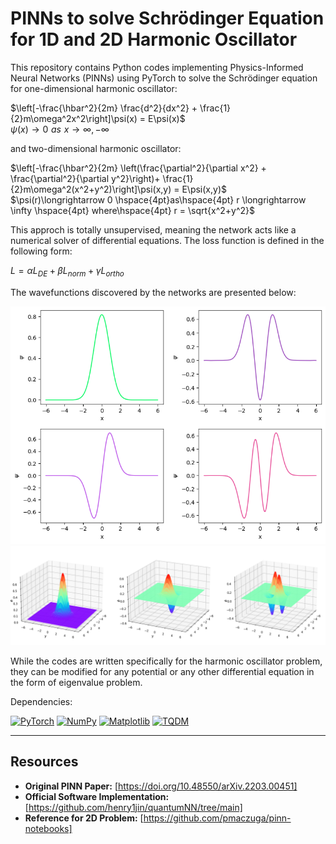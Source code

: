 # PINNs to solve Schrödinger Equation for 1D and 2D Harmonic Oscillator
This repository contains Python codes implementing Physics-Informed Neural Networks (PINNs) using PyTorch to solve the Schrödinger equation for one-dimensional harmonic oscillator:

$\left[-\frac{\hbar^2}{2m} \frac{d^2}{dx^2} + \frac{1}{2}m\omega^2x^2\right]\psi(x) = E\psi(x)$\
$\psi(x)\longrightarrow 0 \hspace{4pt}as\hspace{4pt} x \longrightarrow \infty, -\infty$ 

and two-dimensional harmonic oscillator:

$\left[-\frac{\hbar^2}{2m} \left(\frac{\partial^2}{\partial x^2} + \frac{\partial^2}{\partial y^2}\right)+ \frac{1}{2}m\omega^2(x^2+y^2)\right]\psi(x,y) = E\psi(x,y)$\
$\psi(r)\longrightarrow 0 \hspace{4pt}as\hspace{4pt} r \longrightarrow \infty \hspace{4pt} where\hspace{4pt} r = \sqrt{x^2+y^2}$

This approch is totally unsupervised, meaning the network acts like a numerical solver of differential equations. The loss function is defined in the following form:

$L= \alpha L_{DE}+\beta L_{norm}+\gamma L_{ortho}$

The wavefunctions discovered by the networks are presented below:

![Predicted wave functions for the one-dimensional problem](https://github.com/AnishD11/PINN-for-Schrodinger-Equation-1D-2D-Harmonic-Oscillator-Solutions/blob/main/1dwf.png)
![Predicted wave functions for the two-dimensional problem](https://github.com/AnishD11/PINN-for-Schrodinger-Equation-1D-2D-Harmonic-Oscillator-Solutions/blob/main/2dwf.png)

While the codes are written specifically for the harmonic oscillator problem, they can be modified for any potential or any other differential equation in the form of eigenvalue problem.

Dependencies:

[![PyTorch](https://img.shields.io/badge/PyTorch-v2.0-red?style=flat&logo=pytorch)](https://pytorch.org/)
[![NumPy](https://img.shields.io/badge/NumPy-v1.24-blue?style=flat&logo=numpy)](https://numpy.org/)
[![Matplotlib](https://img.shields.io/badge/Matplotlib-v3.5-green?style=flat&logo=matplotlib)](https://matplotlib.org/)
[![TQDM](https://img.shields.io/badge/TQDM-v4.0-orange?style=flat&logo=tqdm)](https://tqdm.github.io/)




---
## Resources
- **Original PINN Paper:** [https://doi.org/10.48550/arXiv.2203.00451]
- **Official Software Implementation:** [https://github.com/henry1jin/quantumNN/tree/main]
- **Reference for 2D Problem:** [https://github.com/pmaczuga/pinn-notebooks]
